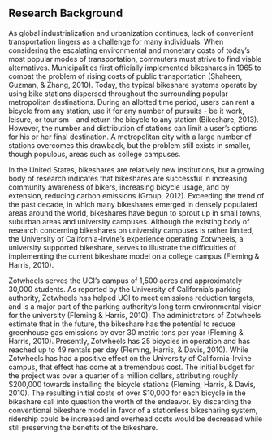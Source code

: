 ## Research Background

As global industrialization and urbanization continues, lack of convenient transportation lingers as a challenge for many individuals.  When considering the escalating environmental and monetary costs of today’s most popular modes of transportation, commuters must strive to find viable alternatives.  Municipalities first officially implemented bikeshares in 1965 to combat the problem of rising costs of public transportation (Shaheen, Guzman, & Zhang, 2010).  Today, the typical bikeshare systems operate by using bike stations dispersed throughout the surrounding popular metropolitan destinations.  During an allotted time period, users can rent a bicycle from any station, use it for any number of pursuits - be it work, leisure, or tourism - and return the bicycle to any station (Bikeshare, 2013).  However, the number and distribution of stations can limit a user’s options for his or her final destination.  A metropolitan city with a large number of stations overcomes this drawback, but the problem still exists in smaller, though populous, areas such as college campuses.

In the United States, bikeshares are relatively new institutions, but a growing body of research indicates that bikeshares are successful in increasing community awareness of bikers, increasing bicycle usage, and by extension, reducing carbon emissions (Group, 2012).  Exceeding the trend of the past decade, in which many bikeshares emerged in densely populated areas around the world, bikeshares have begun to sprout up in small towns, suburban areas and university campuses.  Although the existing body of research concerning bikeshares on university campuses is rather limited, the University of California-Irvine’s experience operating Zotwheels, a university supported bikeshare, serves to illustrate the difficulties of implementing the current bikeshare model on a college campus (Fleming & Harris, 2010).

Zotwheels serves the UCI’s campus of 1,500 acres and approximately 30,000 students.  As reported by the University of California’s parking authority, Zotwheels has helped UCI to meet emissions reduction targets, and is a major part of the parking authority’s long term environmental vision for the university (Fleming & Harris, 2010).  The administrators of Zotwheels estimate that in the future, the bikeshare has the potential to reduce greenhouse gas emissions by over 30 metric tons per year (Fleming & Harris, 2010).  Presently, Zotwheels has 25 bicycles in operation and has reached up to 49 rentals per day (Fleming, Harris, & Davis, 2010).  While Zotwheels has had a positive effect on the University of California-Irvine campus, that effect has come at a tremendous cost.  The initial budget for the project was over a quarter of a million dollars, attributing roughly $200,000 towards installing the bicycle stations (Fleming, Harris, & Davis, 2010).  The resulting initial costs of over $10,000 for each bicycle in the bikeshare call into question the worth of the endeavor.  By discarding the conventional bikeshare model in favor of a stationless bikesharing system, ridership could be increased and overhead costs would be decreased while still preserving the benefits of the bikeshare.
